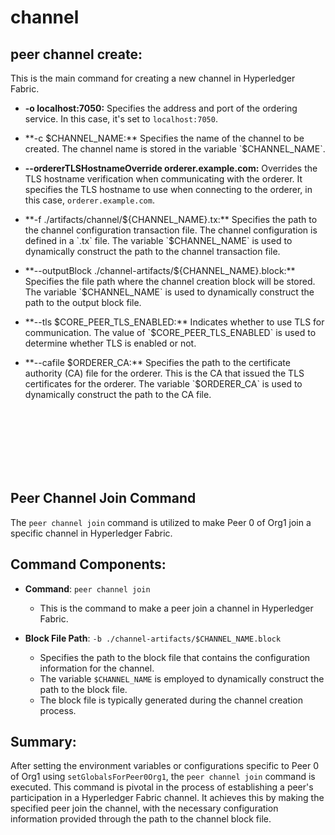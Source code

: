 # channel

## **peer channel create:**
This is the main command for creating a new channel in Hyperledger Fabric.

- **-o localhost:7050:** Specifies the address and port of the ordering service. In this case, it's set to `localhost:7050`.

- **-c $CHANNEL_NAME:** Specifies the name of the channel to be created. The channel name is stored in the variable `$CHANNEL_NAME`.

- **--ordererTLSHostnameOverride orderer.example.com:** Overrides the TLS hostname verification when communicating with the orderer. It specifies the TLS hostname to use when connecting to the orderer, in this case, `orderer.example.com`.

- **-f ./artifacts/channel/${CHANNEL_NAME}.tx:** Specifies the path to the channel configuration transaction file. The channel configuration is defined in a `.tx` file. The variable `$CHANNEL_NAME` is used to dynamically construct the path to the channel transaction file.

- **--outputBlock ./channel-artifacts/${CHANNEL_NAME}.block:** Specifies the file path where the channel creation block will be stored. The variable `$CHANNEL_NAME` is used to dynamically construct the path to the output block file.

- **--tls $CORE_PEER_TLS_ENABLED:** Indicates whether to use TLS for communication. The value of `$CORE_PEER_TLS_ENABLED` is used to determine whether TLS is enabled or not.

- **--cafile $ORDERER_CA:** Specifies the path to the certificate authority (CA) file for the orderer. This is the CA that issued the TLS certificates for the orderer. The variable `$ORDERER_CA` is used to dynamically construct the path to the CA file.

<br>
<br>
<br>
<br>
<br>
<br>


## Peer Channel Join Command

The `peer channel join` command is utilized to make Peer 0 of Org1 join a specific channel in Hyperledger Fabric.

## Command Components:

- **Command**: `peer channel join`
  - This is the command to make a peer join a channel in Hyperledger Fabric.

- **Block File Path**: `-b ./channel-artifacts/$CHANNEL_NAME.block`
  - Specifies the path to the block file that contains the configuration information for the channel.
  - The variable `$CHANNEL_NAME` is employed to dynamically construct the path to the block file.
  - The block file is typically generated during the channel creation process.

## Summary:

After setting the environment variables or configurations specific to Peer 0 of Org1 using `setGlobalsForPeer0Org1`, the `peer channel join` command is executed. This command is pivotal in the process of establishing a peer's participation in a Hyperledger Fabric channel. It achieves this by making the specified peer join the channel, with the necessary configuration information provided through the path to the channel block file.
